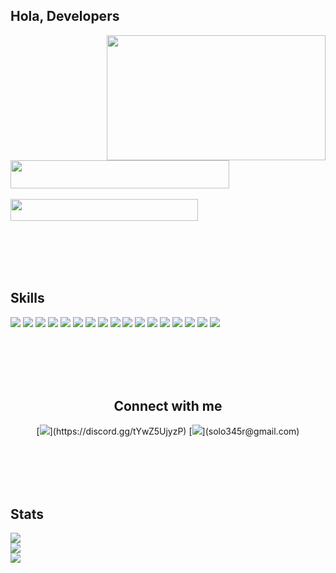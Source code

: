 <div id="header">
  <h2>Hola, Developers</h2>
  <img src="https://media.giphy.com/media/RbDKaczqWovIugyJmW/giphy.gif" align="right" width="350" height="200"><br/><br/>
  <img src="https://img.shields.io/badge/%20I%20am%20Raj%20Chaulagain-aqua" height="45" width="350"><br/><br/>
  <img src="https://img.shields.io/badge/%20Do%20it,%20the%20way%20you%20like%20it-black" height="35" width="300">
</div>

<br/><br/><br/><br/>

<div id="skills">
  <h2>Skills</h2>
  <img src="https://img.shields.io/badge/html5-%23E34F26.svg?style=for-the-badge&logo=html5&logoColor=white">
  <img src="https://img.shields.io/badge/css3-%231572B6.svg?style=for-the-badge&logo=css3&logoColor=white">
  <img src="https://img.shields.io/badge/javascript-%23323330.svg?style=for-the-badge&logo=javascript&logoColor=%23F7DF1E">
  <img src="https://img.shields.io/badge/node.js-6DA55F?style=for-the-badge&logo=node.js&logoColor=white">
   <img src="https://img.shields.io/badge/express.js-%23404d59.svg?style=for-the-badge&logo=express&logoColor=%2361DAFB">
  <img src="https://img.shields.io/badge/NPM-%23000000.svg?style=for-the-badge&logo=npm&logoColor=white">
  <img src="https://img.shields.io/badge/MongoDB-%234ea94b.svg?style=for-the-badge&logo=mongodb&logoColor=white">
  <img src="https://img.shields.io/badge/mysql-%2300f.svg?style=for-the-badge&logo=mysql&logoColor=white">
  <img src="https://img.shields.io/badge/c-%2300599C.svg?style=for-the-badge&logo=c&logoColor=white">
  <img src="https://img.shields.io/badge/python-3670A0?style=for-the-badge&logo=python&logoColor=ffdd54">
  <img src="https://img.shields.io/badge/django-%23092E20.svg?style=for-the-badge&logo=django&logoColor=white">
  <img src="https://img.shields.io/badge/git-%23F05033.svg?style=for-the-badge&logo=git&logoColor=white">
  <img src="https://img.shields.io/badge/Arch%20Linux-1793D1?logo=arch-linux&logoColor=fff&style=for-the-badge">
  <img src="https://img.shields.io/badge/Kali-268BEE?style=for-the-badge&logo=kalilinux&logoColor=white">
  <img src="https://img.shields.io/badge/Tor-7D4698?style=for-the-badge&logo=Tor-Browser&logoColor=white">
  <img src="https://img.shields.io/badge/Vivaldi-EF3939?style=for-the-badge&logo=Vivaldi&logoColor=white">
  <img src="https://img.shields.io/badge/Bitcoin-000?style=for-the-badge&logo=bitcoin&logoColor=white">
</div>

<br/><br/><br/><br/>

<div id="contact" align="center">
  <h2>Connect with me</h2>
  [<img src="https://img.shields.io/badge/%3CServer%3E-%237289DA.svg?style=for-the-badge&logo=discord&logoColor=white">](https://discord.gg/tYwZ5UjyzP)
  [<img src="https://img.shields.io/badge/Gmail-D14836?style=for-the-badge&logo=gmail&logoColor=white">](solo345r@gmail.com)
</div>  

<br/><br/><br/><br/>

<div id="stats" align=""center">
    <h2>Stats</h2>
    <img src="https://github-readme-stats.vercel.app/api?username=sololinux&show_icons=true&theme=midnight-purple&hide=prs,contribs"><br/>
    <img src="https://github-readme-stats.vercel.app/api/top-langs/?username=sololinux&layout=compact&theme=vision-friendly-dark"><br/>
    <img src="http://github-readme-streak-stats.herokuapp.com/?user=sololinux&theme=dark&background=000000"><br/>
</div>  

  <!--<img src="https://media.giphy.com/media/qgQUggAC3Pfv687qPC/giphy.gif" align="right" width="300" height="200"><br/><br/>-->

